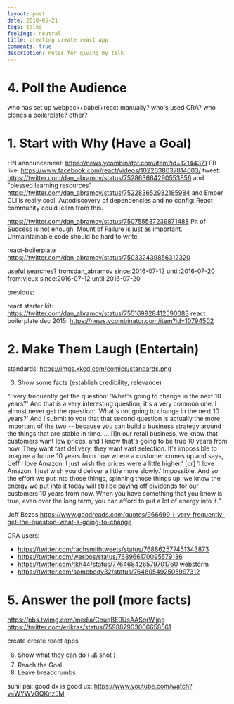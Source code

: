 ```yaml
---
layout: post
date: 2018-05-21
tags: talks
feelings: neutral
title: creating create react app
comments: true
description: notes for giving my talk
---
```


# 4. Poll the Audience

who has set up webpack+babel+react manually?
who's used CRA?
who clones a boilerplate? other?

# 1. Start with Why (Have a Goal)

HN announcement: https://news.ycombinator.com/item?id=12144371
FB live: https://www.facebook.com/react/videos/1022638037814603/
tweet: https://twitter.com/dan_abramov/status/752863664290553856 and "blessed learning resources" https://twitter.com/dan_abramov/status/752283652982185984 and 
Ember CLI is really cool. Autodiscovery of dependencies and no config: React community could learn from this.

https://twitter.com/dan_abramov/status/750755537239871488
Pit of Success is not enough. Mount of Failure is just as important. Unmaintainable code should be hard to write.

react-boilerplate
https://twitter.com/dan_abramov/status/750332439856312320

useful searches?
from:dan_abramov since:2016-07-12 until:2016-07-20
from:vjeux since:2016-07-12 until:2016-07-20

previous:

react starter kit: https://twitter.com/dan_abramov/status/755169928412590083
react boilerplate dec 2015: https://news.ycombinator.com/item?id=10794502

# 2. Make Them Laugh (Entertain)

standards: https://imgs.xkcd.com/comics/standards.png

3. Show some facts (establish credibility, relevance)

“I very frequently get the question: 'What's going to change in the next 10 years?' And that is a very interesting question; it's a very common one. I almost never get the question: 'What's not going to change in the next 10 years?' And I submit to you that that second question is actually the more important of the two -- because you can build a business strategy around the things that are stable in time. ... [I]n our retail business, we know that customers want low prices, and I know that's going to be true 10 years from now. They want fast delivery; they want vast selection. It's impossible to imagine a future 10 years from now where a customer comes up and says, 'Jeff I love Amazon; I just wish the prices were a little higher,' [or] 'I love Amazon; I just wish you'd deliver a little more slowly.' Impossible. And so the effort we put into those things, spinning those things up, we know the energy we put into it today will still be paying off dividends for our customers 10 years from now. When you have something that you know is true, even over the long term, you can afford to put a lot of energy into it.”
 
Jeff Bezos https://www.goodreads.com/quotes/966699-i-very-frequently-get-the-question-what-s-going-to-change

CRA users:
- https://twitter.com/rachsmithtweets/status/768862577451343873
- https://twitter.com/wesbos/status/768966170095579136
- https://twitter.com/tkh44/status/776468426579701760 webstorm
- https://twitter.com/somebody32/status/764805492505997312

# 5. Answer the poll (more facts)

https://pbs.twimg.com/media/CouqBE9UsAASqrW.jpg
https://twitter.com/erikras/status/759887903006658561

create create react apps


6. Show what they can do ( 💰 shot )
7. Reach the Goal
8. Leave breadcrumbs

sunil pai: good dx is good ux: https://www.youtube.com/watch?v=WYWVGQKnz5M
